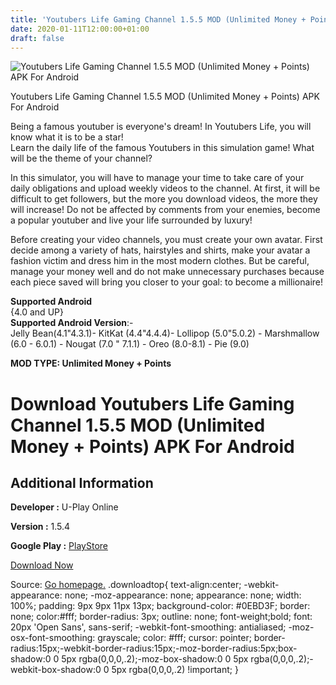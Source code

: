 ```yaml
---
title: 'Youtubers Life Gaming Channel 1.5.5 MOD (Unlimited Money + Points) APK For Android'
date: 2020-01-11T12:00:00+01:00
draft: false
---
```


![Youtubers Life Gaming Channel 1.5.5 MOD (Unlimited Money + Points) APK For Android](https://i0.wp.com/apkhome.net/wp-content/uploads/2020/01/Youtubers-Life-Gaming-Channel-1.5.5-MOD-Unlimited-Money-Points-1.png "Youtubers Life Gaming Channel 1.5.5 MOD (Unlimited Money + Points) APK For Android")

  

Youtubers Life Gaming Channel 1.5.5 MOD (Unlimited Money + Points) APK For Android

Being a famous youtuber is everyone's dream! In Youtubers Life, you will know what it is to be a star!  
Learn the daily life of the famous Youtubers in this simulation game! What will be the theme of your channel?

In this simulator, you will have to manage your time to take care of your daily obligations and upload weekly videos to the channel. At first, it will be difficult to get followers, but the more you download videos, the more they will increase! Do not be affected by comments from your enemies, become a popular youtuber and live your life surrounded by luxury!

Before creating your video channels, you must create your own avatar. First decide among a variety of hats, hairstyles and shirts, make your avatar a fashion victim and dress him in the most modern clothes. But be careful, manage your money well and do not make unnecessary purchases because each piece saved will bring you closer to your goal: to become a millionaire!

**Supported Android**  
{4.0 and UP}  
**Supported Android Version**:-  
Jelly Bean(4.1"4.3.1)- KitKat (4.4"4.4.4)- Lollipop (5.0"5.0.2) - Marshmallow (6.0 - 6.0.1) - Nougat (7.0 " 7.1.1) - Oreo (8.0-8.1) - Pie (9.0)

**MOD TYPE: Unlimited Money + Points**

Download Youtubers Life Gaming Channel 1.5.5 MOD (Unlimited Money + Points) APK For Android
===========================================================================================

Additional Information
----------------------

**Developer :** U-Play Online

**Version :** 1.5.4

**Google Play :** [PlayStore](https://play.google.com/store/apps/details?id=com.uplayonline.youtubers)

  

[Download Now](https://store4app.co/post/youtubers-life-gaming-channel-1-5-5-mod-unlimited-money-points-apk-for-android_1578738823)

  
Source: [Go homepage.](https://store4app.co/post/youtubers-life-gaming-channel-1-5-5-mod-unlimited-money-points-apk-for-android_1578738823) .downloadtop{ text-align:center; -webkit-appearance: none; -moz-appearance: none; appearance: none; width: 100%; padding: 9px 9px 11px 13px; background-color: #0EBD3F; border: none; color:#fff; border-radius: 3px; outline: none; font-weight;bold; font: 20px 'Open Sans', sans-serif; -webkit-font-smoothing: antialiased; -moz-osx-font-smoothing: grayscale; color: #fff; cursor: pointer; border-radius:15px;-webkit-border-radius:15px;-moz-border-radius:5px;box-shadow:0 0 5px rgba(0,0,0,.2);-moz-box-shadow:0 0 5px rgba(0,0,0,.2);-webkit-box-shadow:0 0 5px rgba(0,0,0,.2) !important; }